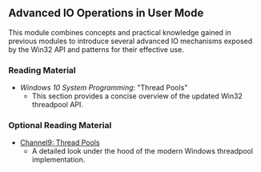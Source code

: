 ## Advanced IO Operations in User Mode

This module combines concepts and practical knowledge gained in previous modules to introduce several advanced IO mechanisms exposed by the Win32 API and patterns for their effective use.

### Reading Material

- _Windows 10 System Programming_: "Thread Pools"
    - This section provides a concise overview of the updated Win32 threadpool API.

### Optional Reading Material

- [Channel9: Thread Pools](https://channel9.msdn.com/Shows/Going+Deep/Inside-Windows-8-Pedro-Teixeira-Thread-pool)
    - A detailed look under the hood of the modern Windows threadpool implementation.
